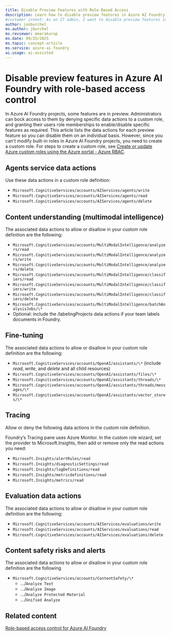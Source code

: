 ```yaml
---
title: Disable Preview Features with Role-Based Access
description: Learn how to disable preview features in Azure AI Foundry using role-based access control (RBAC). Create custom roles to manage feature access effectively.
#customer intent: As an IT admin, I want to disable preview features in Azure AI Foundry through role-based access control so that my organization complies with enterprise policies.
author: jonburchel
ms.author: jburchel
ms.reviewer: meerakurup
ms.date: 09/25/2025
ms.topic: concept-article
ms.service: azure-ai-foundry
ai.usage: ai-assisted
---
```


# Disable preview features in Azure AI Foundry with role-based access control

In Azure AI Foundry projects, some features are in preview. Administrators can bock access to them by denying specific data actions to a custom role, and granting their users role memberships to enable/disable specific features as required. This article lists the data actions for each preview feature so you can disable them on an individual basis. However, since you can't modify built-in roles in Azure AI Foundry projects, you need to create a custom role. For steps to create a custom role, see [Create or update Azure custom roles using the Azure portal - Azure RBAC](/azure/role-based-access-control/custom-roles-portal).

## Agents service data actions

Use these data actions in a custom role definition:

- `Microsoft.CognitiveServices/accounts/AIServices/agents/write`
- `Microsoft.CognitiveServices/accounts/AIServices/agents/read`
- `Microsoft.CognitiveServices/accounts/AIServices/agents/delete`

## Content understanding (multimodal intelligence)

The associated data actions to allow or disallow in your custom role
definition are the following:

- `Microsoft.CognitiveServices/accounts/MultiModalIntelligence/analyzers/read`
- `Microsoft.CognitiveServices/accounts/MultiModalIntelligence/analyzers/write`
- `Microsoft.CognitiveServices/accounts/MultiModalIntelligence/analyzers/delete`
- `Microsoft.CognitiveServices/accounts/MultiModalIntelligence/classifiers/read`
- `Microsoft.CognitiveServices/accounts/MultiModalIntelligence/classifiers/write`
- `Microsoft.CognitiveServices/accounts/MultiModalIntelligence/classifiers/delete`
- `Microsoft.CognitiveServices/accounts/MultiModalIntelligence/batchAnalysisJobs/\*`
- Optional: include the /labelingProjects data actions if your team labels documents in Foundry.

## Fine-tuning

The associated data actions to allow or disallow in your custom role
definition are the following:

- `Microsoft.CognitiveServices/accounts/OpenAI/assistants/\*` (include
  _read_, _write_, and _delete_ and all child resources)
- `Microsoft.CognitiveServices/accounts/OpenAI/assistants/files/\*`
- `Microsoft.CognitiveServices/accounts/OpenAI/assistants/threads/\*`
- `Microsoft.CognitiveServices/accounts/OpenAI/assistants/threads/messages/\*`
- `Microsoft.CognitiveServices/accounts/OpenAI/assistants/vector_stores/\*`

## Tracing

Allow or deny the following data actions in the custom role definition.

Foundry’s Tracing pane uses Azure Monitor. In the custom role wizard, set the provider to Microsoft.Insights, then add or remove only the read actions you need:

- `Microsoft.Insights/alertRules/read`
- `Microsoft.Insights/diagnosticSettings/read`
- `Microsoft.Insights/logDefinitions/read`
- `Microsoft.Insights/metricdefinitions/read`
- `Microsoft.Insights/metrics/read`

## Evaluation data actions

The associated data actions to allow or disallow in your custom role
definition are the following:

- `Microsoft.CognitiveServices/accounts/AIServices/evaluations/write`
- `Microsoft.CognitiveServices/accounts/AIServices/evaluations/read`
- `Microsoft.CognitiveServices/accounts/AIServices/evaluations/delete`

## Content safety risks and alerts

The associated data actions to allow or disallow in your custom role
definition are the following

- `Microsoft.CognitiveServices/accounts/ContentSafety/\*`
  - …/`Analyze Text`
  - …/`Analyze Image`
  - …/`Analyze Protected Material`
  - …/`Unified Analyze`

## Related content

[Role-based access control for Azure AI Foundry](rbac-azure-ai-foundry.md)

